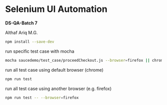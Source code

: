 # Selenium UI Automation

**DS-QA-Batch 7**

Althaf Ariq M.G.


```bash
npm install --save-dev
```

run specific test case with mocha
```bash
mocha saucedemo/test_case/proceedCheckout.js --browser=firefox || chrome
```

run all test case using default browser (chrome)
```bash
npm run test
```

run all test case using another browser (e.g. firefox)
```bash
npm run test -- --browser=firefox
```

